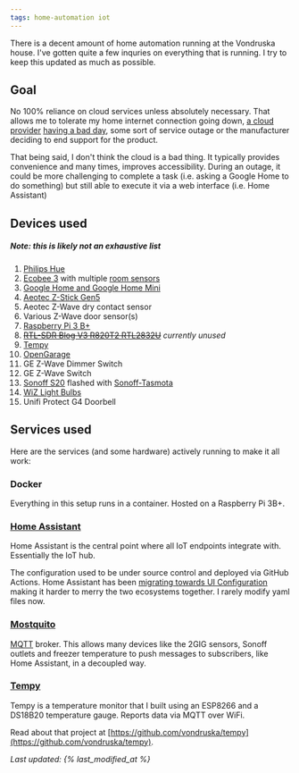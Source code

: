 ```yaml
---
tags: home-automation iot
---
```


There is a decent amount of home automation running at the Vondruska house. I've gotten quite a few inquries on everything that is running. I try to keep this updated as much as possible.
<!--more-->

## Goal
No 100% reliance on cloud services unless absolutely necessary. That allows me to tolerate my home internet connection going down, [a cloud provider](https://status.cloud.google.com/incident/cloud-networking/19009) [having a bad day](https://aws.amazon.com/message/11201/), some sort of service outage or the manufacturer deciding to end support for the product.

That being said, I don't think the cloud is a bad thing. It typically provides convenience and many times, improves accessibility. During an outage, it could be more challenging to complete a task (i.e. asking a Google Home to do something) but still able to execute it via a web interface (i.e. Home Assistant)

## Devices used

##### Note: this is likely not an exhaustive list

1. [Philips Hue](https://www.meethue.com)
1. [Ecobee 3](https://www.ecobee.com) with multiple [room sensors](https://www.ecobee.com/room-sensors/)
1. [Google Home and Google Home Mini](https://www.google.com/home)
1. [Aeotec Z-Stick Gen5](https://aeotec.com/z-wave-usb-stick)
1. Aeotec Z-Wave dry contact sensor
1. Various Z-Wave door sensor(s)
1. [Raspberry Pi 3 B+](https://www.raspberrypi.org/products/raspberry-pi-3-model-b-plus/)
1. [~~RTL-SDR Blog V3 R820T2 RTL2832U~~](https://www.amazon.com/gp/product/B011HVUEME) *currently unused*
1. [Tempy](#tempy)
1. [OpenGarage](https://opengarage.io/)
1. GE Z-Wave Dimmer Switch
1. GE Z-Wave Switch
1. [Sonoff S20](https://www.itead.cc/smart-socket.html) flashed with [Sonoff-Tasmota](https://github.com/arendst/Sonoff-Tasmota)
1. [WiZ Light Bulbs](https://www.wizconnected.com/en-US/consumer/)
1. Unifi Protect G4 Doorbell

## Services used

Here are the services (and some hardware) actively running to make it all work:

### Docker

Everything in this setup runs in a container. Hosted on a Raspberry Pi 3B+.

### [Home Assistant](https://home-assistant.io)

Home Assistant is the central point where all IoT endpoints integrate with. Essentially the IoT hub.

The configuration used to be under source control and deployed via GitHub Actions. Home Assistant has been [migrating towards UI Configuration](https://www.home-assistant.io/blog/2020/04/14/the-future-of-yaml/) making it harder to merry the two ecosystems together. I rarely modify yaml files now.

### [Mostquito](https://mosquitto.org/)

[MQTT](http://mqtt.org) broker. This allows many devices like the 2GIG sensors, Sonoff outlets and freezer temperature to push messages to subscribers, like Home Assistant, in a decoupled way.

### [Tempy](https://github.com/vondruska/tempy)

Tempy is a temperature monitor that I built using an ESP8266 and a DS18B20 temperature gauge. Reports data via MQTT over WiFi.

Read about that project at [https://github.com/vondruska/tempy](https://github.com/vondruska/tempy).

_Last updated: {% last_modified_at %}_
